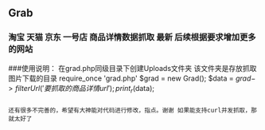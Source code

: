 ## Grab
### 淘宝 天猫  京东 一号店  商品详情数据抓取 最新 后续根据要求增加更多的网站
###使用说明：
    在grad.php同级目录下创建Uploads文件夹  该文件夹是存放抓取图片下载的目录
    require_once 'grad.php'
    $grad = new Grad();
    $data   = $grad->filterUrl('要抓取的商品详情url');
    print_r($data);
    
###
    还有很多不完善的，希望有大神能对代码进行修改，指点。谢谢 如果能支持curl并发抓取，那就太好了
